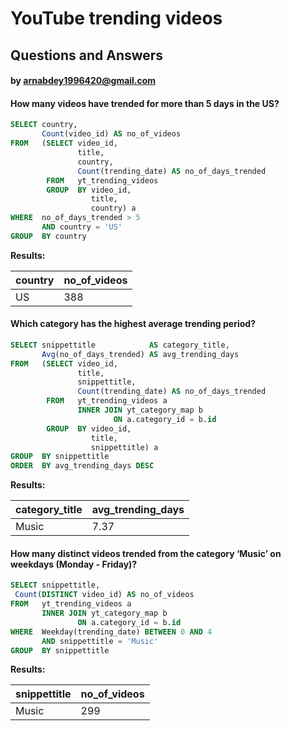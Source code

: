 # YouTube trending videos
## Questions and Answers
#### by arnabdey1996420@gmail.com


#### How many videos have trended for more than 5 days in the US?

````sql
SELECT country,
       Count(video_id) AS no_of_videos
FROM   (SELECT video_id,
               title,
               country,
               Count(trending_date) AS no_of_days_trended
        FROM   yt_trending_videos
        GROUP  BY video_id,
                  title,
                  country) a
WHERE  no_of_days_trended > 5
       AND country = 'US'
GROUP  BY country 
````

**Results:**

country|no_of_videos|
-------|------------|
US     |         388|

#### Which category has the highest average trending period?

````sql
SELECT snippettitle            AS category_title,
       Avg(no_of_days_trended) AS avg_trending_days
FROM   (SELECT video_id,
               title,
               snippettitle,
               Count(trending_date) AS no_of_days_trended
        FROM   yt_trending_videos a
               INNER JOIN yt_category_map b
                       ON a.category_id = b.id
        GROUP  BY video_id,
                  title,
                  snippettitle) a
GROUP  BY snippettitle
ORDER  BY avg_trending_days DESC 
````

**Results:**

category_title|avg_trending_days|
--------------|-----------------|
Music         |             7.37|

#### How many distinct videos trended from the category ‘Music’ on weekdays (Monday - Friday)?

````sql
SELECT snippettitle,
 Count(DISTINCT video_id) AS no_of_videos
FROM   yt_trending_videos a
       INNER JOIN yt_category_map b
               ON a.category_id = b.id
WHERE  Weekday(trending_date) BETWEEN 0 AND 4
       AND snippettitle = 'Music'
GROUP  BY snippettitle 
````

**Results:**


snippettitle|no_of_videos|
------------|------------|
Music       |         299|


